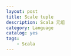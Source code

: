 ```yaml
---
layout: post
title: Scale tuple
description: Scala 元组
category: Language
catalog: yes
tags:
    - Scala
---
```

###
